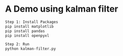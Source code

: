 # A Demo using kalman filter
```bash
Step 1: Install Packages
pip install matplotlib
pip install pandas
pip install openpyxl

Step 2: Run
python kalman-filter.py
```
